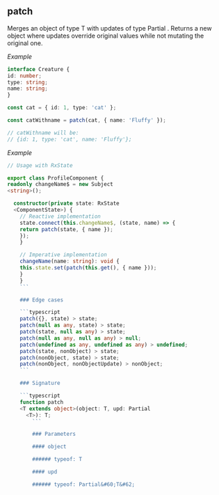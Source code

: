 ## patch

  Merges an object of type T with updates of type Partial
<T>.
  Returns a new object where updates override original values while not mutating the original one.

  _Example_

  ```typescript
  interface Creature {
  id: number;
  type: string;
  name: string;
  }

  const cat = { id: 1, type: 'cat' };

  const catWithname = patch(cat, { name: 'Fluffy' });

  // catWithname will be:
  // {id: 1, type: 'cat', name: 'Fluffy'};
  ```

  _Example_

  ```typescript
  // Usage with RxState

  export class ProfileComponent {
  readonly changeName$ = new Subject
  <string>();

    constructor(private state: RxState
    <ComponentState>) {
      // Reactive implementation
      state.connect(this.changeName$, (state, name) => {
      return patch(state, { name });
      });
      }

      // Imperative implementation
      changeName(name: string): void {
      this.state.set(patch(this.get(), { name }));
      }
      }
      ```

      ### Edge cases

      ```typescript
      patch({}, state) > state;
      patch(null as any, state) > state;
      patch(state, null as any) > state;
      patch(null as any, null as any) > null;
      patch(undefined as any, undefined as any) > undefined;
      patch(state, nonObject) > state;
      patch(nonObject, state) > state;
      patch(nonObject, nonObjectUpdate) > nonObject;
      ```

      ### Signature

      ```typescript
      function patch
      <T extends object>(object: T, upd: Partial
        <T>): T;
          ```

          ### Parameters

          #### object

          ###### typeof: T

          #### upd

          ###### typeof: Partial&#60;T&#62;
